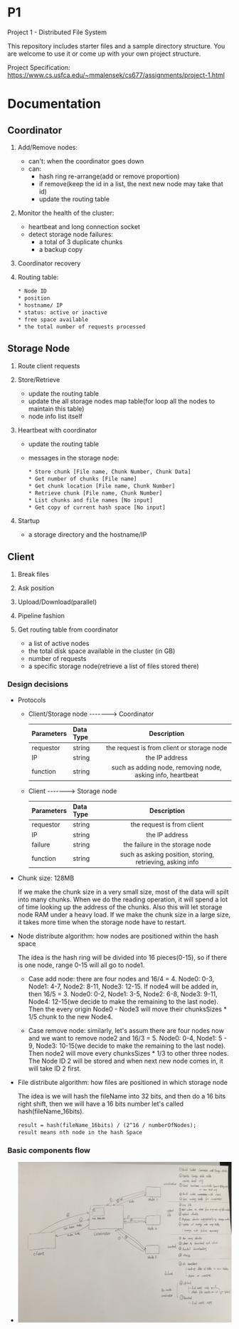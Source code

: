 # P1
Project 1 - Distributed File System

This repository includes starter files and a sample directory structure. You are welcome to use it or come up with your own project structure.

Project Specification: https://www.cs.usfca.edu/~mmalensek/cs677/assignments/project-1.html


# Documentation

## Coordinator
  1. Add/Remove nodes:
     * can't: when the coordinator goes down
     * can:
       * hash ring re-arrange(add or remove proportion)
       * if remove(keep the id in a list, the next new node may take that id)
       * update the routing table

  2. Monitor the health of the cluster:
     * heartbeat and long connection socket
     * detect storage node failures:
       * a total of 3 duplicate chunks
       * a backup copy

  3. Coordinator recovery

  4. Routing table:

         * Node ID
         * position
         * hostname/ IP
         * status: active or inactive
         * free space available
         * the total number of requests processed


##  Storage Node
  1. Route client requests

  2. Store/Retrieve
     * update the routing table
     * update the all storage nodes map table(for loop all the nodes to maintain this table)
     * node info list itself

  3. Heartbeat with coordinator

     * update the routing table
     * messages in the storage node:

           * Store chunk [File name, Chunk Number, Chunk Data]
           * Get number of chunks [File name]
           * Get chunk location [File name, Chunk Number]
           * Retrieve chunk [File name, Chunk Number]
           * List chunks and file names [No input]
           * Get copy of current hash space [No input]

  4. Startup
     * a storage directory and the hostname/IP


## Client
  1. Break files

  2. Ask position

  3. Upload/Download(parallel)

  4. Pipeline fashion

  5. Get routing table from coordinator
     * a list of active nodes
     * the total disk space available in the cluster (in GB)
     * number of requests
     * a specific storage node(retrieve a list of files stored there)


### Design decisions
   * Protocols
     * Client/Storage node -------> Coordinator

         | Parameters         | Data Type     | Description                                               |
         | ------------------ |-------------  |:---------------------------------------------------------:|
         | requestor          | string        | the request is from client or storage node                |
         | IP                 | string        | the IP address                                            |
         | function           | string        | such as adding node, removing node, asking info, heartbeat|


     * Client -------> Storage node

         | Parameters         | Data Type     | Description                                              |
         | ------------------ |-------------  |:--------------------------------------------------------:|
         | requestor          | string        | the request is from client                               |
         | IP                 | string        | the IP address                                           |
         | failure            | string        | the failure in the storage node                          |
         | function           | string        | such as asking position, storing, retrieving, asking info|

   * Chunk size: 128MB

     If we make the chunk size in a very small size, most of the data will spilt into many chunks. When we do the reading operation, it will spend a lot of time looking up the address of the chunks. Also this will let storage node RAM under a heavy load. If we make the chunk size in a large size, it takes more time when the storage node have to restart.

   * Node distribute algorithm: how nodes are positioned within the hash space

     The idea is the hash ring will be divided into 16 pieces(0-15), so if there is one node, range 0-15 will all go to node1.

     * Case add node: there are four nodes and 16/4 = 4. Node0: 0-3, Node1: 4-7, Node2: 8-11, Node3: 12-15. If node4 will be added in, then 16/5 = 3. Node0: 0-2, Node1: 3-5, Node2: 6-8, Node3: 9-11, Node4: 12-15(we decide to make the remaining to the last node). Then the every origin Node0 - Node3 will move their chunksSizes * 1/5 chunk to the new Node4.

     * Case remove node: similarly, let's assum there are four nodes now and we want to remove node2 and 16/3 = 5. Node0: 0-4, Node1: 5 - 9, Node3: 10-15(we decide to make the remaining to the last node). Then node2 will move every chunksSizes * 1/3 to other three nodes. The Node ID 2 will be stored and when next new node comes in, it will take ID 2 first.

   * File distribute algorithm: how files are positioned in which storage node
   
     The idea is we will hash the fileName into 32 bits, and then do a 16 bits right shift, then we will have a 16 bits number let's called hash(fileName_16bits).

         result = hash(fileName_16bits) / (2^16 / numberOfNodes);
         result means nth node in the hash Space
         

### Basic components flow
  * ![basic components flow](flow.jpg)
